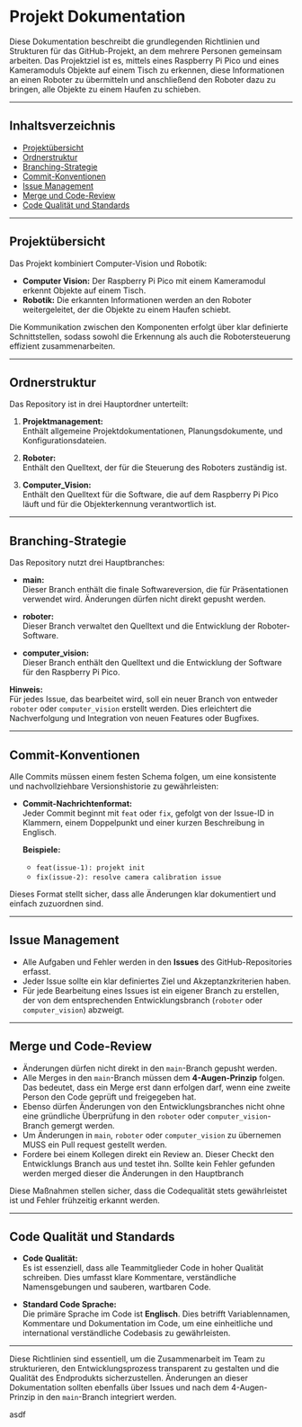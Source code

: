 # Projekt Dokumentation

Diese Dokumentation beschreibt die grundlegenden Richtlinien und Strukturen für das GitHub-Projekt, an dem mehrere Personen gemeinsam arbeiten. Das Projektziel ist es, mittels eines Raspberry Pi Pico und eines Kameramoduls Objekte auf einem Tisch zu erkennen, diese Informationen an einen Roboter zu übermitteln und anschließend den Roboter dazu zu bringen, alle Objekte zu einem Haufen zu schieben.

---

## Inhaltsverzeichnis
- [Projektübersicht](#projektübersicht)
- [Ordnerstruktur](#ordnerstruktur)
- [Branching-Strategie](#branching-strategie)
- [Commit-Konventionen](#commit-konventionen)
- [Issue Management](#issue-management)
- [Merge und Code-Review](#merge-und-code-review)
- [Code Qualität und Standards](#code-qualität-und-standards)

---

## Projektübersicht

Das Projekt kombiniert Computer-Vision und Robotik:
- **Computer Vision:** Der Raspberry Pi Pico mit einem Kameramodul erkennt Objekte auf einem Tisch.
- **Robotik:** Die erkannten Informationen werden an den Roboter weitergeleitet, der die Objekte zu einem Haufen schiebt.

Die Kommunikation zwischen den Komponenten erfolgt über klar definierte Schnittstellen, sodass sowohl die Erkennung als auch die Robotersteuerung effizient zusammenarbeiten.

---

## Ordnerstruktur

Das Repository ist in drei Hauptordner unterteilt:

1. **Projektmanagement:**  
   Enthält allgemeine Projektdokumentationen, Planungsdokumente, und Konfigurationsdateien.

2. **Roboter:**  
   Enthält den Quelltext, der für die Steuerung des Roboters zuständig ist.

3. **Computer_Vision:**  
   Enthält den Quelltext für die Software, die auf dem Raspberry Pi Pico läuft und für die Objekterkennung verantwortlich ist.

---

## Branching-Strategie

Das Repository nutzt drei Hauptbranches:

- **main:**  
  Dieser Branch enthält die finale Softwareversion, die für Präsentationen verwendet wird. Änderungen dürfen nicht direkt gepusht werden.

- **roboter:**  
  Dieser Branch verwaltet den Quelltext und die Entwicklung der Roboter-Software.

- **computer_vision:**  
  Dieser Branch enthält den Quelltext und die Entwicklung der Software für den Raspberry Pi Pico.

**Hinweis:**  
Für jedes Issue, das bearbeitet wird, soll ein neuer Branch von entweder `roboter` oder `computer_vision` erstellt werden. Dies erleichtert die Nachverfolgung und Integration von neuen Features oder Bugfixes.

---

## Commit-Konventionen

Alle Commits müssen einem festen Schema folgen, um eine konsistente und nachvollziehbare Versionshistorie zu gewährleisten:

- **Commit-Nachrichtenformat:**  
  Jeder Commit beginnt mit `feat` oder `fix`, gefolgt von der Issue-ID in Klammern, einem Doppelpunkt und einer kurzen Beschreibung in Englisch.

  **Beispiele:**
  - `feat(issue-1): projekt init`
  - `fix(issue-2): resolve camera calibration issue`

Dieses Format stellt sicher, dass alle Änderungen klar dokumentiert und einfach zuzuordnen sind.

---

## Issue Management

- Alle Aufgaben und Fehler werden in den **Issues** des GitHub-Repositories erfasst.
- Jeder Issue sollte ein klar definiertes Ziel und Akzeptanzkriterien haben.
- Für jede Bearbeitung eines Issues ist ein eigener Branch zu erstellen, der von dem entsprechenden Entwicklungsbranch (`roboter` oder `computer_vision`) abzweigt.

---

## Merge und Code-Review

- Änderungen dürfen nicht direkt in den `main`-Branch gepusht werden.
- Alle Merges in den `main`-Branch müssen dem **4-Augen-Prinzip** folgen. Das bedeutet, dass ein Merge erst dann erfolgen darf, wenn eine zweite Person den Code geprüft und freigegeben hat.
- Ebenso dürfen Änderungen von den Entwicklungsbranches nicht ohne eine gründliche Überprüfung in den `roboter` oder `computer_vision`-Branch gemergt werden.
- Um Änderungen in `main`, `roboter` oder `computer_vision` zu übernemen MUSS ein Pull request gestellt werden.
- Fordere bei einem Kollegen direkt ein Review an. Dieser Checkt den Entwicklungs Branch aus und testet ihn. Sollte kein Fehler gefunden werden merged dieser die Änderungen in den Hauptbranch

Diese Maßnahmen stellen sicher, dass die Codequalität stets gewährleistet ist und Fehler frühzeitig erkannt werden.

---

## Code Qualität und Standards

- **Code Qualität:**  
  Es ist essenziell, dass alle Teammitglieder Code in hoher Qualität schreiben. Dies umfasst klare Kommentare, verständliche Namensgebungen und sauberen, wartbaren Code.
  
- **Standard Code Sprache:**  
  Die primäre Sprache im Code ist **Englisch**. Dies betrifft Variablennamen, Kommentare und Dokumentation im Code, um eine einheitliche und international verständliche Codebasis zu gewährleisten.

---

Diese Richtlinien sind essentiell, um die Zusammenarbeit im Team zu strukturieren, den Entwicklungsprozess transparent zu gestalten und die Qualität des Endprodukts sicherzustellen. Änderungen an dieser Dokumentation sollten ebenfalls über Issues und nach dem 4-Augen-Prinzip in den `main`-Branch integriert werden.

asdf
